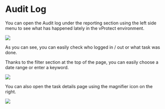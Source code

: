 # Audit Log

You can open the Audit log under the reporting section using the left side menu to see what has happened lately in the vProtect environment.

![](../../.gitbook/assets/reporting-audit-log.jpg)

As you can see, you can easily check who logged in / out or what task was done.

Thanks to the filter section at the top of the page, you can easily choose a date range or enter a keyword.

![](../../.gitbook/assets/reporting-audit-log-filters.jpg)

You can also open the task details page using the magnifier icon on the right.

![](../../.gitbook/assets/reporting-audit-log-details.jpg)

